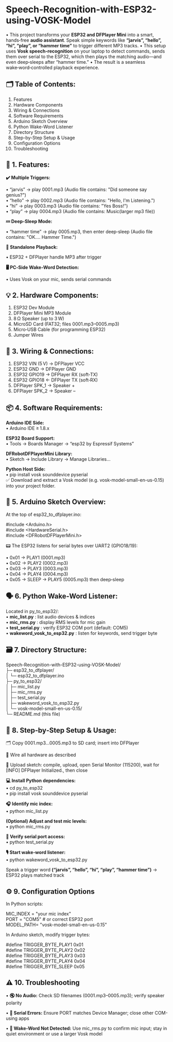 # Speech-Recognition-with-ESP32-using-VOSK-Model

• This project transforms your **ESP32 and DFPlayer Mini** into a smart, hands‑free **audio assistant**. Speak simple keywords like **“jarvis”, “hello”, “hi”, “play”, or “hammer time”** to trigger different MP3 tracks. 
• This setup uses **Vosk speech‑recognition** on your laptop to detect commands, sends them over serial to the ESP32, which then plays the matching audio—and even deep‑sleeps after “hammer time.” 
• The result is a seamless wake‑word‑controlled playback experience.

## 🗂️ Table of Contents:

1. Features
2. Hardware Components
3. Wiring & Connections
4. Software Requirements
5. Arduino Sketch Overview
6. Python Wake-Word Listener
7. Directory Structure
8. Step-by-Step Setup & Usage
9. Configuration Options
10. Troubleshooting


## 🧩 1. Features:

**✔️ Multiple Triggers:**

  • “jarvis” → play 0001.mp3 (Audio file contains: "Did someone say genius?")\
  • “hello” → play 0002.mp3 (Audio file contains: "Hello, I'm Listening.")\
  • “hi” → play 0003.mp3 (Audio file contains: "Yes Boss!")\
  • “play” → play 0004.mp3 (Audio file contains: Music(larger mp3 file))

**💤 Deep‑Sleep Mode:**

  • “hammer time” → play 0005.mp3, then enter deep‑sleep (Audio file contains: "OK.... Hammer Time.")

**🎵 Standalone Playback:**

  • ESP32 + DFPlayer handle MP3 after trigger

**🖥️ PC‑Side Wake‑Word Detection:**

  • Uses Vosk on your mic, sends serial commands




## 💡 2. Hardware Components:

1. ESP32 Dev Module
2. DFPlayer Mini MP3 Module
3. 8 Ω Speaker (up to 3 W)
4. MicroSD Card (FAT32; files 0001.mp3–0005.mp3)
5. Micro‑USB Cable (for programming ESP32)
6. Jumper Wires




## 🔌 3. Wiring & Connections:

1. ESP32 VIN (5 V)    → DFPlayer VCC  
2. ESP32 GND          → DFPlayer GND  
3. ESP32 GPIO19       → DFPlayer RX (soft‑TX) 
4. ESP32 GPIO18       ← DFPlayer TX (soft‑RX)  
5. DFPlayer SPK_1     → Speaker +  
6. DFPlayer SPK_2     → Speaker – 




## 📦 4. Software Requirements:

**Arduino IDE Side:**\
  • Arduino IDE ≥ 1.8.x

**ESP32 Board Support:**\
  • Tools → Boards Manager → “esp32 by Espressif Systems”

**DFRobotDFPlayerMini Library:**\
  • Sketch → Include Library → Manage Libraries...

**Python Host Side:**\
  • pip install vosk sounddevice pyserial\
  ✅ Download and extract a Vosk model (e.g. vosk-model-small-en-us-0.15) into your project folder.




## 🎯 5. Arduino Sketch Overview:

At the top of esp32_to_dfplayer.ino:

#include <Arduino.h>\
#include <HardwareSerial.h>\
#include <DFRobotDFPlayerMini.h>

📟 The ESP32 listens for serial bytes over UART2 (GPIO18/19):

  • 0x01 → PLAY1 (0001.mp3)  
  • 0x02 → PLAY2 (0002.mp3)  
  • 0x03 → PLAY3 (0003.mp3)  
  • 0x04 → PLAY4 (0004.mp3)  
  • 0x05 → SLEEP → PLAY5 (0005.mp3) then deep‑sleep





## 🗣️ 6. Python Wake‑Word Listener:

Located in py_to_esp32/:\
• **mic_list.py** : list audio devices & indices\
• **mic_rms.py** : display RMS levels for mic gain\
• **test_serial.py** : verify ESP32 COM port (default: COM5)\
• **wakeword_vosk_to_esp32.py** : listen for keywords, send trigger byte





## 🗃️ 7. Directory Structure:

Speech-Recognition-with-ESP32-using-VOSK-Model/ \
├─ esp32_to_dfplayer/ \
│   └─ esp32_to_dfplayer.ino \
├─ py_to_esp32/ \
│   ├─ mic_list.py \
│   ├─ mic_rms.py \
│   ├─ test_serial.py \
│   ├─ wakeword_vosk_to_esp32.py \
│   └─ vosk-model-small-en-us-0.15/ \
└─ README.md (this file)




## 🚀 8. Step‑by‑Step Setup & Usage:

🗂️ Copy 0001.mp3...0005.mp3 to SD card; insert into DFPlayer 

🔌 Wire all hardware as described 

📲 Upload sketch: compile, upload, open Serial Monitor (115200), wait for [INFO] DFPlayer Initialized., then close

**💻 Install Python dependencies:**\
  • cd py_to_esp32 \
  • pip install vosk sounddevice pyserial


**🎧 Identify mic index:** \
  • python mic_list.py


**(Optional) Adjust and test mic levels:** \
  • python mic_rms.py


**🔎 Verify serial port access:** \
  • python test_serial.py


**🎙️ Start wake‑word listener:** \
  • python wakeword_vosk_to_esp32.py


Speak a trigger word **(“jarvis”, “hello”, “hi”, “play”, “hammer time”)** → ESP32 plays matched track





## ⚙️ 9. Configuration Options

In Python scripts:

MIC_INDEX = "your mic index" \
PORT      = "COM5"                # or correct ESP32 port \
MODEL_PATH= "vosk-model-small-en-us-0.15" 

In Arduino sketch, modify trigger bytes: 

#define TRIGGER_BYTE_PLAY1   0x01 \
#define TRIGGER_BYTE_PLAY2   0x02 \
#define TRIGGER_BYTE_PLAY3   0x03 \
#define TRIGGER_BYTE_PLAY4   0x04 \
#define TRIGGER_BYTE_SLEEP   0x05 





## ⚠️ 10. Troubleshooting

• **🔇 No Audio:** Check SD filenames (0001.mp3–0005.mp3); verify speaker polarity 

• **🔌 Serial Errors:** Ensure PORT matches Device Manager; close other COM-using apps 

• **🛑 Wake-Word Not Detected:** Use mic_rms.py to confirm mic input; stay in quiet environment or use a larger Vosk model

